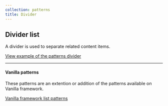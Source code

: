 ```yaml
---
collection: patterns
title: Divider
---
```


## Divider list

A divider is used to separate related content items.

<a href="https://vanilla-framework.github.io/vanilla-brochure-theme/examples/patterns/divider/"
  class="js-example">
  View example of the patterns divider
</a>

---

#### Vanilla patterns

These patterns are an extention or addition of the patterns available on Vanilla
framework.

[Vanilla framework list patterns](https://docs.vanillaframework.io/en/patterns/lists)

